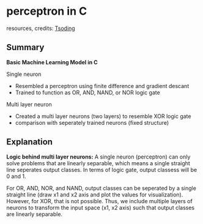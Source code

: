 # perceptron in C

resources, credits: [Tsoding](https://www.youtube.com/watch?v=PGSba51aRYU)

## Summary
**Basic Machine Learning Model in C**

Single neuron
- Resembled a perceptron using finite difference and gradient descant
- Trained to function as OR, AND, NAND, or NOR logic gate

Multi layer neuron
- Created a multi layer neurons (two layers) to resemble XOR logic gate
- comparison with seperately trained neurons (fixed structure)

## Explanation

**Logic behind multi layer neurons:**
A single neuron (perceptron) can only solve problems that are linearly separable, which means a single straight line seperates output classes. In terms of logic gate, output classess will be 0 and 1. 

For OR, AND, NOR, and NAND, output classes can be seperated by a single straight line (draw x1 and x2 axis and plot the values for visualization). However, for XOR, that is not possible. Thus, we include multiple layers of neurons to transform the input space (x1, x2 axis) such that output classes are linearly separable.  
